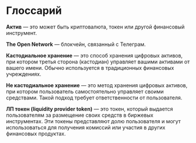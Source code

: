 # Глоссарий

**Актив** — это может быть криптовалюта, токен или другой финансовый инструмент. <a name="актив"></a>

**The Open Network** — блокчейн, связанный с Телеграм. <a name="тон-блокчейн"></a>

**Кастодиальное хранение** — это способ хранения цифровых активов, при котором третья сторона (кастодиан) управляет вашими активами от вашего имени. Обычно используется в традиционных финансовых учреждениях. <a name="кастодиальное-хранение"></a>

**Не кастодиальное хранение** — это метод хранения цифровых активов, при котором пользователь самостоятельно управляет своими средствами. Такой подход требует ответственности от пользователя. <a name="не-кастодиальное-хранение"></a>

**ЛП токен (liquidity provider token)** — это токен, который выдается пользователям за размещение своих средств в биржевых инструментах. Эти токены представляют долю пользователя и могут использоваться для получения комиссий или участия в других финансовых продуктах. <a name="лп-токен"></a>
